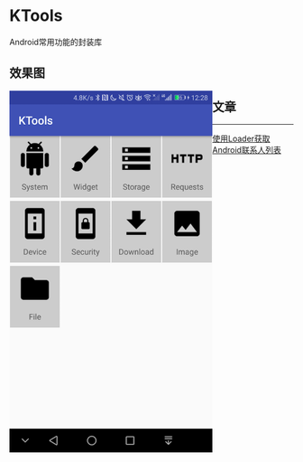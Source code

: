 # KTools
Android常用功能的封装库

## 效果图
<img src="/capture/home_page.png" width="360" height="640" alt="首页" align="left"/>


## 文章
---
[使用Loader获取Android联系人列表](http://www.jianshu.com/p/b5147124590e)
